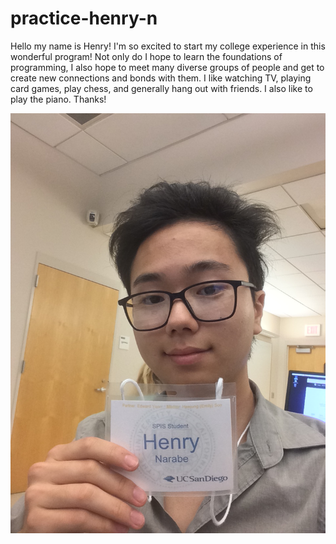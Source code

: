 # practice-henry-n
Hello my name is Henry! I'm so excited to start my college experience in this wonderful program! Not only do I hope to learn the foundations of programming, I also hope to meet many diverse groups of people and get to create new connections and bonds with them. I like watching TV, playing card games, play chess, and generally hang out with friends. I also like to play the piano.
Thanks!

![me](henry-n.jpg)
